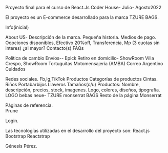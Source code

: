 Proyecto final para el curso de React.Js Coder House- Julio- Agosto2022

El proyecto es un E-commerce desarrollado para la marca TZURE BAGS.

Info(inicial)

About US- Descripción de la marca. Pequeña historia.
Medios de pago. Oopciones disponibles,
Efectivo 20%off, Transferencia, Mp (3 cuotas sin interes)
¿al mayor?
Contacto(s)
FAQs

Política de cambio
Envíos--
Epick
Retiro en domicilio- ShowRoom Villa Crespo, ShowRoom Tortuguitas
Motomensajería (AMBA)
Correo Argentino
Cuidados

Redes sociales.
Fb,Ig,TikTok
Productos
Categorías de productos
Cintas.
Riños
Portabarbijos
Llaveros
Tamaños(c/u)
Productos: Nombre, descripción, precios, stock, imagenes.
Logo, colores, diseños, tipografia.
LOGO
bebas neue- TZURE
monserrat BAGS
Resto de la página Monserrat

Páginas de referencia.  
Prune

Login.

Las tecnologías utilizadas en el desarrollo del proyecto son:
React.js
Bootstrap
Reactstrap

Génesis Pérez.
